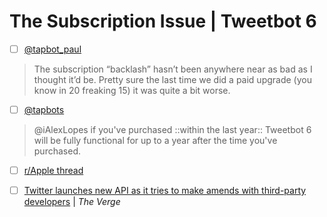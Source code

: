 # The Subscription Issue | Tweetbot 6
- [ ] [@tapbot_paul](https://twitter.com/tapbot_paul/status/1354195574459936780)
> The subscription “backlash” hasn’t been anywhere near as bad as I thought it’d be. Pretty sure the last time we did a paid upgrade (you know in 20 freaking 15) it was quite a bit worse.  

- [ ] [@tapbots](https://twitter.com/tapbots/status/1354179910294712320)
> @iAlexLopes if you've purchased ::within the last year:: Tweetbot 6 will be fully functional for up to a year after the time you've purchased.  

- [ ] [r/Apple thread](https://reddit.com/r/apple/comments/l5kqlm/tweetbot_6_moves_to_subscription_pricing/)

- [ ] [Twitter launches new API as it tries to make amends with third-party developers](https://www.theverge.com/2020/8/12/21364644/twitter-api-v2-new-access-tiers-developer-portal-support-developers) | *The Verge*
